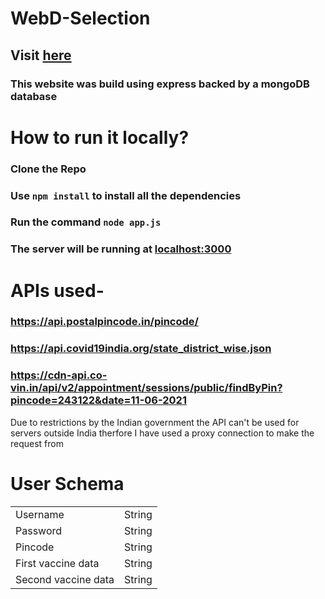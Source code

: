 # WebD-Selection
## Visit [here](https://corona-vaccine-dashboard.herokuapp.com/)
### This website was build using express backed by a mongoDB database

# How to run it locally?
### Clone the Repo
### Use `npm install` to install all the dependencies
### Run the command `node app.js`
### The server will be running at [localhost:3000](https://localhost:3000)


# APIs used-
### https://api.postalpincode.in/pincode/
### https://api.covid19india.org/state_district_wise.json
### https://cdn-api.co-vin.in/api/v2/appointment/sessions/public/findByPin?pincode=243122&date=11-06-2021

<p>Due to restrictions by the Indian government the API can't be used for servers outside India therfore I have used a proxy connection to make the request from </p>

# User Schema

<table>
  <tr>
    <td>Username</td>
    <td>String</td>
  </tr>
  <tr>
    <td>Password</td>
    <td>String</td>
  </tr>
  <tr>
    <td>Pincode</td>
    <td>String</td>
  </tr>
  <tr>
    <td>First vaccine data</td>
    <td>String</td>
  </tr>
  <tr>
    <td>Second vaccine data</td>
    <td>String</td>
  </tr>
 </table>

